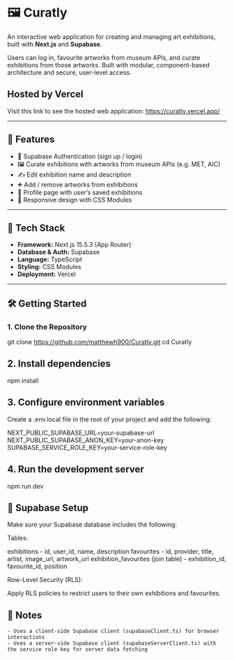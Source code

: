 # 🖼️ Curatly

An interactive web application for creating and managing art exhibitions, built with **Next.js** and **Supabase**.

Users can log in, favourite artworks from museum APIs, and curate exhibitions from those artworks. Built with modular, component-based architecture and secure, user-level access.

## Hosted by Vercel

Visit this link to see the hosted web application: https://curatly.vercel.app/

---

## 🚀 Features

- 🔐 Supabase Authentication (sign up / login)
- 🖼️ Curate exhibitions with artworks from museum APIs (e.g. MET, AIC)
- ✍️ Edit exhibition name and description
- ➕ Add / remove artworks from exhibitions
- 👤 Profile page with user’s saved exhibitions
- 📱 Responsive design with CSS Modules

---

## 🧱 Tech Stack

- **Framework:** Next.js 15.5.3 (App Router)
- **Database & Auth:** Supabase
- **Language:** TypeScript
- **Styling:** CSS Modules
- **Deployment:** Vercel

---

## 🛠️ Getting Started

### 1. Clone the Repository

git clone https://github.com/matthewh900/Curatly.git
cd Curatly

## 2. Install dependencies

npm install

## 3. Configure environment variables

Create a .env.local file in the root of your project and add the following:

NEXT_PUBLIC_SUPABASE_URL=your-supabase-url
NEXT_PUBLIC_SUPABASE_ANON_KEY=your-anon-key
SUPABASE_SERVICE_ROLE_KEY=your-service-role-key

## 4. Run the development server

npm run dev

## 🔐 Supabase Setup

Make sure your Supabase database includes the following:

Tables:

exhibitions - id, user_id, name, description
favourites - id, provider, title, artist, image_url, artwork_url
exhibition_favourites (join table) - exhibition_id, favourite_id, position

Row-Level Security (RLS):

Apply RLS policies to restrict users to their own exhibitions and favourites.

## 📌 Notes

    - Uses a client-side Supabase client (supabaseClient.ts) for browser interactions
    - Uses a server-side Supabase client (supabaseServerClient.ts) with the service role key for server data fetching
